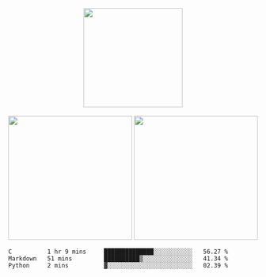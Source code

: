 <!-- ### Analytics -->
<div align="center">
  <img height="200em" src="https://github-readme-stats.vercel.app/api?username=nu1997&show_icons=true&count_private=true&bg_color=30,e96443,904e95&title_color=fff&text_color=fff&icon_color=fff"/>
</div>
<br>
<div align="center" display="flex">
  <img height="250em" src="https://github-readme-stats.vercel.app/api/top-langs/?username=nu1997&title_color=904e95"/>
  <img height="250em" src="https://github-readme-stats.vercel.app/api/wakatime?username=nu1997&layout=compact&title_color=904e95"/>
</div>

<!--START_SECTION:waka-->

```text
C          1 hr 9 mins     ██████████████░░░░░░░░░░░   56.27 %
Markdown   51 mins         ██████████▒░░░░░░░░░░░░░░   41.34 %
Python     2 mins          ▓░░░░░░░░░░░░░░░░░░░░░░░░   02.39 %
```

<!--END_SECTION:waka-->
